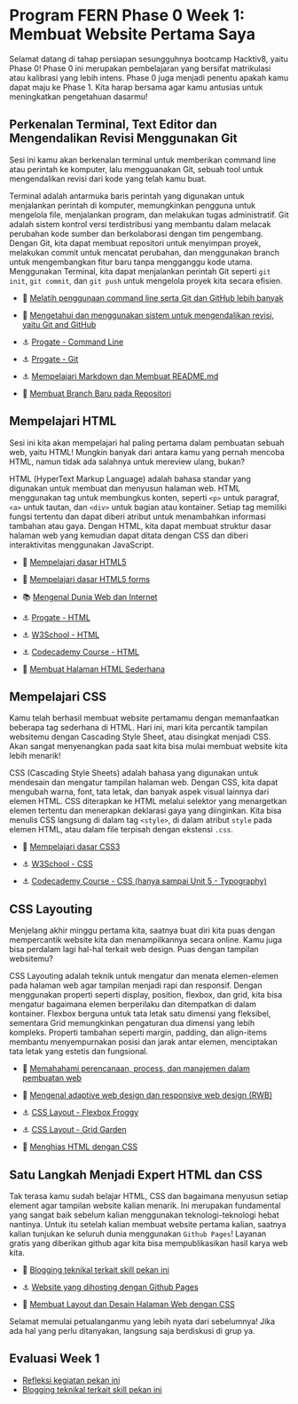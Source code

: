 # Program FERN Phase 0 Week 1: Membuat Website Pertama Saya

Selamat datang di tahap persiapan sesungguhnya bootcamp Hacktiv8, yaitu Phase 0! Phase 0 ini merupakan pembelajaran yang bersifat matrikulasi atau kalibrasi yang lebih intens. Phase 0 juga menjadi penentu apakah kamu dapat maju ke Phase 1. Kita harap bersama agar kamu antusias untuk meningkatkan pengetahuan dasarmu!

## Perkenalan Terminal, Text Editor dan Mengendalikan Revisi Menggunakan Git

Sesi ini kamu akan berkenalan terminal untuk memberikan command line atau perintah ke komputer, lalu mengguanakan Git, sebuah tool untuk mengendalikan revisi dari kode yang telah kamu buat.

Terminal adalah antarmuka baris perintah yang digunakan untuk menjalankan perintah di komputer, memungkinkan pengguna untuk mengelola file, menjalankan program, dan melakukan tugas administratif. Git adalah sistem kontrol versi terdistribusi yang membantu dalam melacak perubahan kode sumber dan berkolaborasi dengan tim pengembang. Dengan Git, kita dapat membuat repositori untuk menyimpan proyek, melakukan commit untuk mencatat perubahan, dan menggunakan branch untuk mengembangkan fitur baru tanpa mengganggu kode utama. Menggunakan Terminal, kita dapat menjalankan perintah Git seperti `git init`, `git commit`, dan `git push` untuk mengelola proyek kita secara efisien.

- :notebook_with_decorative_cover: [Melatih penggunaan command line serta Git dan GitHub lebih banyak](./references/cli-git-github-practice.md)
- :notebook_with_decorative_cover: [Mengetahui dan menggunakan sistem untuk mengendalikan revisi, yaitu Git and GitHub](./references/git-github-basics.md)

- :anchor: [Progate - Command Line](https://progate.com/courses/commandline)
- :anchor: [Progate - Git](https://progate.com/courses/git)
- :anchor: [Mempelajari Markdown dan Membuat README.md](./references/markdown-anchor.md)
- :rocket: [Membuat Branch Baru pada Repositori](./references/git-branch-anchor.md)

## Mempelajari HTML

Sesi ini kita akan mempelajari hal paling pertama dalam pembuatan sebuah web, yaitu HTML! Mungkin banyak dari antara kamu
yang pernah mencoba HTML, namun tidak ada salahnya untuk mereview ulang, bukan?

HTML (HyperText Markup Language) adalah bahasa standar yang digunakan untuk membuat dan menyusun halaman web. HTML menggunakan tag untuk membungkus konten, seperti `<p>` untuk paragraf, `<a>` untuk tautan, dan `<div>` untuk bagian atau kontainer. Setiap tag memiliki fungsi tertentu dan dapat diberi atribut untuk menambahkan informasi tambahan atau gaya. Dengan HTML, kita dapat membuat struktur dasar halaman web yang kemudian dapat ditata dengan CSS dan diberi interaktivitas menggunakan JavaScript.

- :notebook_with_decorative_cover: [Mempelajari dasar HTML5](./references/html5-basics.md)
- :notebook_with_decorative_cover: [Mempelajari dasar HTML5 forms](./references/html5-forms-basics.md)
- :books: [Mengenal Dunia Web dan Internet](./references/internet-web.md)

- :anchor: [Progate - HTML](https://progate.com/courses/html)
- :anchor: [W3School - HTML](https://www.w3schools.com/html/default.asp)
- :anchor: [Codecademy Course - HTML](https://www.codecademy.com/learn/learn-html)
- :rocket: [Membuat Halaman HTML Sederhana](./challenges/rocket-laman-web-pertamaku.md)

## Mempelajari CSS

Kamu telah berhasil membuat website pertamamu dengan memanfaatkan beberapa tag sederhana di HTML. Hari ini, mari kita percantik tampilan websitemu dengan Cascading Style Sheet, atau disingkat menjadi CSS. Akan sangat menyenangkan pada saat kita bisa mulai membuat website kita lebih menarik!

CSS (Cascading Style Sheets) adalah bahasa yang digunakan untuk mendesain dan mengatur tampilan halaman web. Dengan CSS, kita dapat mengubah warna, font, tata letak, dan banyak aspek visual lainnya dari elemen HTML. CSS diterapkan ke HTML melalui selektor yang menargetkan elemen tertentu dan menerapkan deklarasi gaya yang diinginkan. Kita bisa menulis CSS langsung di dalam tag `<style>`, di dalam atribut `style` pada elemen HTML, atau dalam file terpisah dengan ekstensi `.css`.

- :notebook_with_decorative_cover: [Mempelajari dasar CSS3](./references/css3-basics.md)

- :anchor: [W3School - CSS]( https://www.w3schools.com/css/default.asp)
- :anchor: [Codecademy Course - CSS (hanya sampai Unit 5 - Typography)](https://www.codecademy.com/learn/learn-css)

## CSS Layouting

Menjelang akhir minggu pertama kita, saatnya buat diri kita puas dengan mempercantik website kita dan
menampilkannya secara online. Kamu juga bisa perdalam lagi hal-hal terkait web design. Puas dengan tampilan websitemu?

CSS Layouting adalah teknik untuk mengatur dan menata elemen-elemen pada halaman web agar tampilan menjadi rapi dan responsif. Dengan menggunakan properti seperti display, position, flexbox, dan grid, kita bisa mengatur bagaimana elemen berperilaku dan ditempatkan di dalam kontainer. Flexbox berguna untuk tata letak satu dimensi yang fleksibel, sementara Grid memungkinkan pengaturan dua dimensi yang lebih kompleks. Properti tambahan seperti margin, padding, dan align-items membantu menyempurnakan posisi dan jarak antar elemen, menciptakan tata letak yang estetis dan fungsional.

- :notebook_with_decorative_cover: [Memahahami perencanaan, process, dan manajemen dalam pembuatan web](./references/web-dev-process.md)
- :notebook_with_decorative_cover: [Mengenal adaptive web design dan responsive web design (RWB)](./references/web-design.md)

- :anchor: [CSS Layout - Flexbox Froggy](https://flexboxfroggy.com/)
- :anchor: [CSS Layout - Grid Garden](https://cssgridgarden.com/)
- :rocket: [Menghias HTML dengan CSS](./challenges/anchor-css-selector-and-styling.md)

## Satu Langkah Menjadi Expert HTML dan CSS

Tak terasa kamu sudah belajar HTML, CSS dan bagaimana menyusun setiap element agar tampilan website kalian menarik. Ini merupakan fundamental yang sangat baik sebelum kalian menggunakan teknologi-teknologi hebat nantinya. Untuk itu setelah kalian membuat website pertama kalian, saatnya kalian tunjukan ke seluruh dunia menggunakan `Github Pages`! Layanan gratis yang diberikan github agar kita bisa mempublikasikan hasil karya web kita.

- :notebook_with_decorative_cover: [Blogging teknikal terkait skill pekan ini](./references/blog.md)

- :anchor: [Website yang dihosting dengan Github Pages](./references/github-pages-rev.md)
- :rocket: [Membuat Layout dan Desain Halaman Web dengan CSS](./challenges/rocket-css-layouting.md)

Selamat memulai petualanganmu yang lebih nyata dari sebelumnya! Jika ada hal yang perlu ditanyakan, langsung saja berdiskusi di grup ya.

## Evaluasi Week 1

- [Refleksi kegiatan pekan ini](references/reflection.md)
- [Blogging teknikal terkait skill pekan ini](references/blog.md)
